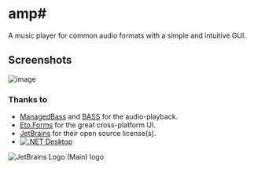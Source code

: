 # amp#
A music player for common audio formats with a simple and intuitive GUI.

## Screenshots
![image](https://user-images.githubusercontent.com/40712699/179715280-786dc9b4-1e95-4f51-80d7-8bd516b0696c.png)

### Thanks to
* [ManagedBass](https://github.com/ManagedBass/ManagedBass) and [BASS](http://www.un4seen.com) for the audio-playback.
* [Eto.Forms](https://github.com/picoe/Eto) for the great cross-platform UI.
* [JetBrains](https://www.jetbrains.com/?from=amp#) for their open source license(s).
* [![.NET Desktop](https://github.com/VPKSoft/amp/actions/workflows/dotnet-desktop.yml/badge.svg)](https://github.com/VPKSoft/amp/actions/workflows/dotnet-desktop.yml)



![JetBrains Logo (Main) logo](https://resources.jetbrains.com/storage/products/company/brand/logos/jb_beam.svg)
